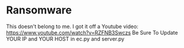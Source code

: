 # Ransomware
This doesn't belong to me. I got it off a Youtube video: https://www.youtube.com/watch?v=RZFNB3Swczs
Be Sure To Update YOUR IP and YOUR HOST in ec.py and server.py 
